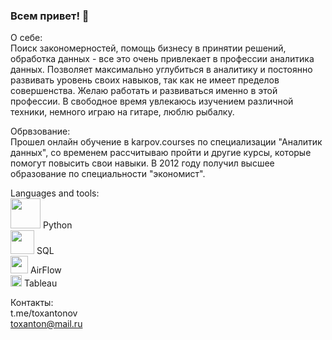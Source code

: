 ### Всем привет! 👋

О себе: <br>
Поиск закономерностей, помощь бизнесу в принятии решений, обработка данных - все это очень привлекает в профессии аналитика данных. Позволяет максимально углубиться в аналитику и постоянно развивать уровень своих навыков, так как не имеет пределов совершенства. Желаю работать и развиваться именно в этой профессии.
В свободное время увлекаюсь изучением различной техники, немного играю на гитаре, люблю рыбалку. <br>

Обрвзование: <br>
Прошел онлайн обучение в karpov.courses по специализации "Аналитик данных", со временем рассчитываю пройти и другие курсы, которые помогут повысить свои навыки. В 2012 году получил высшее образование по специальности "экономист". <br>

Languages and tools: <br>
<img src="https://github.com/toxanton/toxanton/assets/148756173/c6b2516c-78b9-473c-a0af-4ae8d5651247" width="48"> Python <br>
<img src="https://github.com/toxanton/toxanton/assets/148756173/5142cdaf-b713-4930-81ae-7e1a0cbb3bd5" width="38"> SQL <br>
<img src="https://github.com/toxanton/toxanton/assets/148756173/c4d35bf3-9ff9-4d78-a70a-4a626a9fa8fe" width="28"> AirFlow <br>
<img src="https://github.com/toxanton/toxanton/assets/148756173/7f522fb6-db02-4f14-94f9-b520f4c124da" width="18"> Tableau <br>


Контакты: <br>
t.me/toxantonov <br>
toxanton@mail.ru
